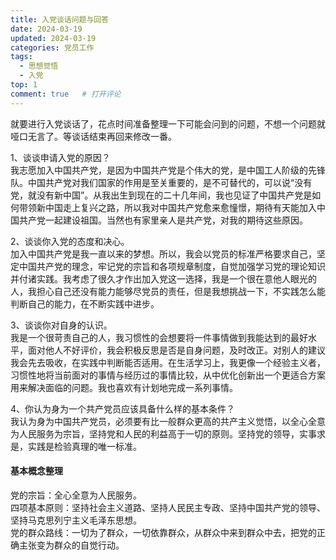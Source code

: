 ```yaml
---
title: 入党谈话问题与回答
date: 2024-03-19
updated: 2024-03-19
categories: 党员工作
tags:
  - 思想觉悟
  - 入党
top: 1
comment: true	# 打开评论
---
```


 就要进行入党谈话了，花点时间准备整理一下可能会问到的问题，不想一个问题就哑口无言了。等谈话结束再回来修改一番。

 1、谈谈申请入党的原因？\
 我志愿加入中国共产党，是因为中国共产党是个伟大的党，是中国工人阶级的先锋队。中国共产党对我们国家的作用是至关重要的，是不可替代的，可以说“没有党，就没有新中国”。从我出生到现在的二十几年间，我也见证了中国共产党是如何带领新中国走上复兴之路，所以我对中国共产党愈来愈憧憬，期待有天能加入中国共产党一起建设祖国。当然也有家里亲人是共产党，对我的期待这些原因。

 2、谈谈你入党的态度和决心。\
加入中国共产党是我一直以来的梦想。所以，我会以党员的标准严格要求自己，坚定中国共产党的理念，牢记党的宗旨和各项规章制度，自觉加强学习党的理论知识并付诸实践。我考虑了很久才作出加入党这一选择，我是一个很在意他人眼光的人，我担心自己还没有能力能够尽党员的责任，但是我想挑战一下，不实践怎么能判断自己的能力，在不断实践中进步。

3、谈谈你对自身的认识。\
我是一个很苛责自己的人，我习惯性的会想要将一件事情做到我能达到的最好水平，面对他人不好评价，我会积极反思是否是自身问题，及时改正。对别人的建议我会先去吸收，在实践中判断能否适用。在生活学习上，我更像一个经验主义者，习惯性地将当前面对的事情与经历过的事情比较，从中优化创新出一个更适合方案用来解决面临的问题。我也喜欢有计划地完成一系列事情。

4、你认为身为一个共产党员应该具备什么样的基本条件？\
我认为身为中国共产党员，必须要有比一般群众更高的共产主义觉悟，以全心全意为人民服务为宗旨，坚持党和人民的利益高于一切的原则。坚持党的领导，实事求是，实践是检验真理的唯一标准。

#### 基本概念整理
党的宗旨：全心全意为人民服务。\
四项基本原则：坚持社会主义道路、坚持人民民主专政、坚持中国共产党的领导、坚持马克思列宁主义毛泽东思想。\
党的群众路线：一切为了群众，一切依靠群众，从群众中来到群众中去，把党的正确主张变为群众的自觉行动。
